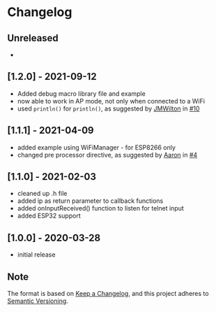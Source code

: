 # Changelog

## Unreleased
-

## [1.2.0] - 2021-09-12
- Added debug macro library file and example
- now able to work in AP mode, not only when connected to a WiFi
- used `println()` for `println()`, as suggested by [JMWilton](https://github.com/JMWilton) in [#10](https://github.com/LennartHennigs/ESPTelnet/issues/10)

## [1.1.1] - 2021-04-09
- added example using WiFiManager - for ESP8266 only
- changed pre processor directive, as suggested by [Aaron](https://github.com/AFontaine79) in [#4](https://github.com/LennartHennigs/ESPTelnet/issues/4)

## [1.1.0] - 2021-02-03
- cleaned up .h file
- added ip as return parameter to callback functions
- added onInputReceived() function to listen for telnet input
- added ESP32 support

## [1.0.0] - 2020-03-28
- initial release

## Note 

The format is based on [Keep a Changelog](https://keepachangelog.com/en/1.0.0/),
and this project adheres to [Semantic Versioning](https://semver.org/spec/v2.0.0.html).